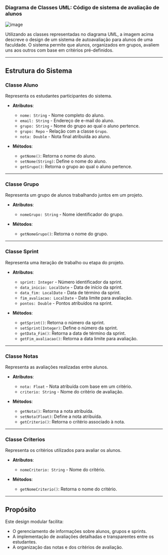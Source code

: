 ### Diagrama de Classes UML: Código de sistema de avaliação de alunos

![image](https://github.com/user-attachments/assets/0072ffc8-c144-4e4e-ac07-f0b4edf0a3d3)

Utilizando as classes representadas no diagrama UML, a imagem acima descreve o design de um sistema de autoavaliação para alunos de uma faculdade. O sistema permite que alunos, organizados em grupos, avaliem uns aos outros com base em critérios pré-definidos.

---

## Estrutura do Sistema

### **Classe Aluno**
Representa os estudantes participantes do sistema.

- **Atributos**:
  - `nome: String` - Nome completo do aluno.
  - `email: String` - Endereço de e-mail do aluno.
  - `grupo: String` - Nome do grupo ao qual o aluno pertence.
  - `grupo: Repo` - Relação com a classe `Grupo`.
  - `nota: Double` - Nota final atribuída ao aluno.

- **Métodos**:
  - `getNome()`: Retorna o nome do aluno.
  - `setNome(String)`: Define o nome do aluno.
  - `getGrupo()`: Retorna o grupo ao qual o aluno pertence.

---

### **Classe Grupo**
Representa um grupo de alunos trabalhando juntos em um projeto.

- **Atributos**:
  - `nomeGrupo: String` - Nome identificador do grupo.

- **Métodos**:
  - `getNomeGrupo()`: Retorna o nome do grupo.

---

### **Classe Sprint**
Representa uma iteração de trabalho ou etapa do projeto.

- **Atributos**:
  - `sprint: Integer` - Número identificador da sprint.
  - `data_inicio: LocalDate` - Data de início da sprint.
  - `data_fim: LocalDate` - Data de término da sprint.
  - `fim_avaliacao: LocalDate` - Data limite para avaliação.
  - `pontos: Double` - Pontos atribuídos na sprint.

- **Métodos**:
  - `getSprint()`: Retorna o número da sprint.
  - `setSprint(Integer)`: Define o número da sprint.
  - `getData_Fim()`: Retorna a data de término da sprint.
  - `getFim_avaliacao()`: Retorna a data limite para avaliação.

---

### **Classe Notas**
Representa as avaliações realizadas entre alunos.

- **Atributos**:
  - `nota: Float` - Nota atribuída com base em um critério.
  - `criterio: String` - Nome do critério de avaliação.

- **Métodos**:
  - `getNota()`: Retorna a nota atribuída.
  - `setNota(Float)`: Define a nota atribuída.
  - `getCriterio()`: Retorna o critério associado à nota.

---

### **Classe Criterios**
Representa os critérios utilizados para avaliar os alunos.

- **Atributos**:
  - `nomeCriterio: String` - Nome do critério.

- **Métodos**:
  - `getNomeCriterio()`: Retorna o nome do critério.

---

## Propósito
Este design modular facilita:
- O gerenciamento de informações sobre alunos, grupos e sprints.
- A implementação de avaliações detalhadas e transparentes entre os estudantes.
- A organização das notas e dos critérios de avaliação.
